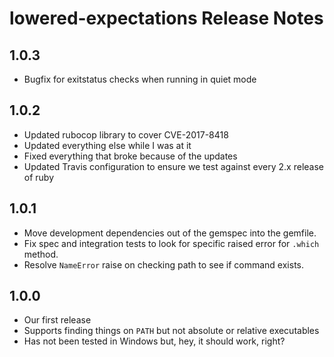 # lowered-expectations Release Notes

## 1.0.3

* Bugfix for exitstatus checks when running in quiet mode

## 1.0.2

* Updated rubocop library to cover CVE-2017-8418
* Updated everything else while I was at it
* Fixed everything that broke because of the updates
* Updated Travis configuration to ensure we test against every 2.x release of ruby

## 1.0.1

* Move development dependencies out of the gemspec into the gemfile.
* Fix spec and integration tests to look for specific raised error for `.which` method.
* Resolve `NameError` raise on checking path to see if command exists.

## 1.0.0

* Our first release
* Supports finding things on `PATH` but not absolute or relative executables
* Has not been tested in Windows but, hey, it should work, right?
